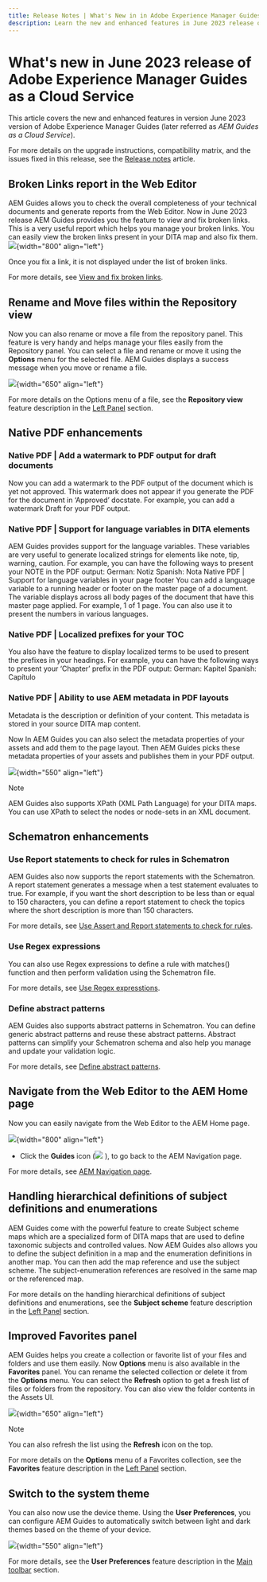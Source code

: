 ```yaml
---
title: Release Notes | What's New in in Adobe Experience Manager Guides, June 2023 release
description: Learn the new and enhanced features in June 2023 release of Adobe Experience Manager Guides as a Cloud Service
---
```

# What's new in June 2023 release of Adobe Experience Manager Guides as a Cloud Service

This article covers the new and enhanced features in version June 2023 version of Adobe Experience Manager Guides (later referred as *AEM Guides as a Cloud Service*).

For more details on the upgrade instructions, compatibility matrix, and the issues fixed in this release, see the [Release notes](release-notes-2023.6.0.md) article.

## Broken Links report in the Web Editor

AEM Guides allows you to check the overall completeness of your technical documents and generate reports from the Web Editor. Now in June 2023 release AEM Guides provides you the feature to view and fix broken links. This is a very useful report which helps you manage your broken links. You can easily view the broken links present in your DITA map and also fix them. 
 ![](assets/broken-link-report.png){width="800" align="left"}

Once you fix a link, it is not displayed under the list of broken links.  

For more details, see [View and fix broken links](../user-guide/reports-web-editor.md#report-broken-links).

## Rename and Move files within the Repository view
 
Now you can also rename or move a file from the repository panel. This feature is very handy and helps manage your files easily from the Repository panel. You can select a file and rename or move it using the **Options** menu for the selected file. AEM Guides displays a success message when you move or rename a file.   

![](assets/rename-move-assets.png){width="650" align="left"}

For more details on the Options menu of a file, see the **Repository view** feature description in the [Left Panel](../user-guide/web-editor-features.md#id2051EA0M0HS) section.

## Native PDF enhancements

### Native PDF | Add a watermark to PDF output for draft documents 

Now you can add a watermark to the PDF output of the document which is yet not approved. This watermark does not appear if you generate the PDF for the document in ‘Approved’ docstate. For example, you can add a watermark Draft for your PDF output.

### Native PDF | Support for language variables in DITA elements

AEM Guides provides support for the language variables. These variables are very useful to generate localized strings for elements like note, tip, warning, caution. For example, you can have the following ways to present your NOTE in the PDF output:
German: Notiz
Spanish: Nota
Native PDF | Support for language variables in your page footer
You can add a language variable to a running header or footer on the master page of a document. The variable displays across all body pages of the document that have this master page applied. For example, 1 of 1 page.
You can also use it to present the numbers in various languages.

### Native PDF | Localized prefixes for your TOC

You also have the feature to display localized terms to be used to present the prefixes in your headings. 
For example, you can have the following ways to present your ‘Chapter’ prefix in the PDF output:
German: Kapitel
Spanish: Capítulo

### Native PDF | Ability to use AEM metadata in PDF layouts


Metadata is the description or definition of your content. This metadata is stored in your source DITA map content. 

Now In AEM Guides you can also select the metadata properties of your assets and add them to the page layout. Then AEM Guides picks these metadata properties of your assets and publishes them in your PDF output. 

 
![](assets/native-pdf-metadata-asset.png){width="550" align="left"}

>[!NOTE]
>
> AEM Guides also supports XPath (XML Path Language) for your DITA maps. You can use XPath to select the nodes or node-sets in an XML document. 


## Schematron enhancements

### Use Report statements to check for rules in Schematron

AEM Guides also now supports the report statements with the Schematron. A report statement generates a message when a test statement evaluates to true. For example, if you want the short description to be less than or equal to 150 characters, you can define a report statement to check the topics where the short description is more than 150 characters.

For more details, see [Use Assert and Report statements to check for rules](../user-guide/support-schematron-file.md#schematron-assert-report).

### Use Regex expressions

You can also use Regex expressions to define a rule with matches() function and then perform validation using the Schematron file.

For more details, see [Use Regex expresstions](../user-guide/support-schematron-file.md#schematron-assert-report).


### Define abstract patterns

AEM Guides also supports abstract patterns in Schematron. You can define generic abstract patterns and reuse these abstract patterns. Abstract patterns can simplify your Schematron schema and also help you manage and update your validation logic. 


For more details, see [Define abstract patterns](../user-guide/support-schematron-file.md#schematron-abstract-patterns).

## Navigate from the Web Editor to the AEM Home page 

Now you can easily navigate from the Web Editor to the AEM Home page. 

![](assets/web-editor-launch-page.png){width="800" align="left"}

*  Click the **Guides** icon (![](assets/aem-guides-icon.png) ), to go back to the AEM Navigation page. 


For more details, see [AEM Navigation page](../user-guide/web-editor-launch-editor.md#id2056BG00RZJ). 

## Handling hierarchical definitions of subject definitions and enumerations 

AEM Guides come with the powerful feature to create Subject scheme maps which are a specialized form of DITA maps that are used to define taxonomic subjects and controlled values. Now AEM Guides also allows you to define the subject definition in a map and the enumeration definitions in another map. You can then add the map reference and use the subject scheme.
The subject-enumeration references are resolved in the same map or the referenced map. 

For more details on the handling hierarchical definitions of subject definitions and enumerations, see the **Subject scheme** feature description in the [Left Panel](../user-guide/web-editor-features.md#id2051EA0M0HS) section.

## Improved Favorites panel

AEM Guides helps you create a collection or favorite list of your  files and folders and use them easily. Now **Options** menu is also available in the **Favorites** panel. You can rename the selected collection or delete it from the **Options** menu. You can select the **Refresh** option to get a fresh list of files or folders from the repository. You can also view the folder contents in the Assets UI.   
  
![](assets/favorites-options.png){width="650" align="left"}

>[!NOTE]
>
> You can also refresh the list using the **Refresh** icon on the top.

For more details on the **Options** menu of a Favorites collection, see the **Favorites** feature description in the [Left Panel](../user-guide/web-editor-features.md#id2051EA0M0HS) section.

## Switch to the system theme

You can also now use the device theme. Using the **User Preferences**, you can configure AEM Guides to automatically switch between light and dark themes based on the theme of your device.  

![](assets/device-theme-user-preferences.png){width="550" align="left"}

For more details, see the **User Preferences** feature description in the [Main toolbar](../user-guide/web-editor-features.md#id2051EA0G05Z) section.
